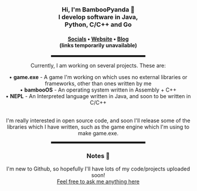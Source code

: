 <div align="center">
  <h3>Hi, I'm BambooPyanda 👋<br>I develop software in Java, <br>Python, C/C++ and Go</h3>
  <h4> <a href="https://www.google.com">Socials</a> • <a href="https://www.google.com">Website</a> • <a href="https://www.google.com">Blog</a> <br>(links temporarily unavailable)</h4>
  
  <hr width="50%" style="height:5px;">
  
  <p>Currently, I am working on several projects. These are:</p>
  <a>• <b>game.exe</b> - A game I'm working on which uses no external libraries or frameworks, other than ones written by me<br></a>
  <a>• <b>bambooOS</b> - An operating system written in Assembly + C++<br></a>
  <a>• <b>NEPL</b> - An Interpreted language written in Java, and soon to be written in C/C++<br><br></a>
  
  <p>I'm really interested in open source code, and soon I'll release some of the libraries which I have written, such as the game engine which I'm using to make game.exe.</p>

  <hr width="50%" style="height:5px;">
  
  <h3>Notes 📝</h3>
  
  <a>I'm new to Github, so hopefully I'll have lots of my code/projects uploaded soon!<br></a>
  <a href=https://github.com/BambooPyanda/BambooPyanda/issues/1>Feel free to ask me anything here</a>
  
</div>
